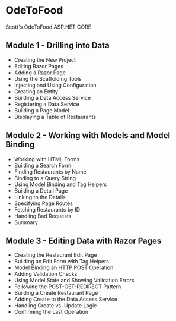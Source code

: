 # OdeToFood
Scott's OdeToFood ASP.NET CORE

## Module 1 - Drilling into Data
- Creating the New Project
- Editing Razor Pages
- Adding a Razor Page
- Using the Scaffolding Tools
- Injecting and Using Configuration
- Creating an Entity
- Building a Data Access Service
- Registering a Data Service
- Building a Page Model
- Displaying a Table of Restaurants

## Module 2 - Working with Models and Model Binding
- Working with HTML Forms
- Building a Search Form
- Finding Restaurants by Name
- Binding to a Query String
- Using Model Binding and Tag Helpers
- Building a Detail Page
- Linking to the Details
- Specifying Page Routes
- Fetching Restaurants by ID
- Handling Bad Requests
- Summary

## Module 3 - Editing Data with Razor Pages
- Creating the Restaurant Edit Page
- Building an Edit Form with Tag Helpers
- Model Binding an HTTP POST Operation
- Adding Validation Checks
- Using Model State and Showing Validation Errors
- Following the POST-GET-REDIRECT Pattern
- Building a Create Restaurant Page
- Adding Create to the Data Access Service
- Handling Create vs. Update Logic
- Confirming the Last Operation
